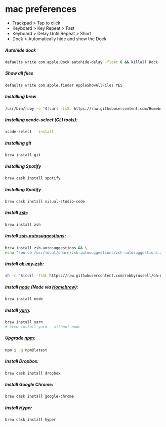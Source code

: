 # mac preferences
- Trackpad > Tap to click
- Keyboard > Key Repeat > Fast
- Keyboard > Delay Until Repeat > Short
- Dock > Automatically hide and show the Dock

##### Autohide dock
```sh
defaults write com.apple.Dock autohide-delay -float 0 && killall Dock
```

##### Show all files
```sh
defaults write com.apple.finder AppleShowAllFiles YES
```

##### Installing brew

```sh
/usr/bin/ruby -e "$(curl -fsSL https://raw.githubusercontent.com/Homebrew/install/master/install)"
```

 ##### Installing xcode-select (CLI tools):

```sh
xcode-select --install
```
 
##### Installing git

```sh
brew install git
```
##### Installing Spotify

```sh
brew cask install spotify
```

##### Installing Spotify

```sh
brew cask install visual-studio-code
```

##### Install [zsh](https://github.com/robbyrussell/oh-my-zsh/):

```sh
brew install zsh
```

##### Install [zsh-autosuggestions](https://github.com/zsh-users/zsh-autosuggestions/):

```sh
brew install zsh-autosuggestions && \
echo "source /usr/local/share/zsh-autosuggestions/zsh-autosuggestions.zsh" >> ~/.zshrc
```

##### Install [oh-my-zsh](https://github.com/robbyrussell/oh-my-zsh/):

```sh
sh -c "$(curl -fsSL https://raw.githubusercontent.com/robbyrussell/oh-my-zsh/master/tools/install.sh)"
```


##### Install [node](https://nodejs.org/) (Node via [Homebrew](https://brew.sh/)):

```sh
brew install node
```

##### Install [yarn](https://yarnpkg.com/):

```sh
brew install yarn
# brew install yarn --without-node
```

##### Upgrade [npm](https://www.npmjs.com/):

```sh
npm i -g npm@latest
```

##### Install Dropbox:

```sh
brew cask install dropbox
```

##### Install Google Chrome:

```sh
brew cask install google-chrome
```

##### Install Hyper

```sh
brew cask install hyper
```


 
